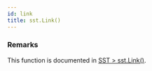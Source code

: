 ```yaml
---
id: link
title: sst.Link()
---
```


### Remarks

This function is documented in [SST > sst.Link()](projectDriver/sst/link.md).
